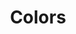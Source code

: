 ---
ee_id: '33'
site: '1'
type: '2'
url: 2006-004-colors
title: Colors
year: '2006'
display_year: '2006'
medium: Computer generated video
dims: ''
pitch: "​The movie Colors played one horizontal line of color at a time."
ps: "​This was a video I made where, as the elevator pitch suggests, I played the
  movie Colors one horizontal line of colors at a time. A few years later, I released
  a personal edition of the software I used, called Colors Personal Edition. So, get
  ripping! "
live_url: ''
related: "[2149] [2009-054-colors-personal-edition] 2009-054 Colors Personal Edition"
youtube: ''
related_code: ''
imgs: colors-2006-004-digital-still-database-ih.jpg
subheading: ''
download: ''
add_credit: ''
commission: ''
layout: things-i-made
---